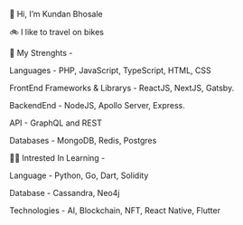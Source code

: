 👋 Hi, I’m Kundan Bhosale

🚲 I like to travel on bikes

💪 My Strenghts - 

Languages - PHP, JavaScript, TypeScript, HTML, CSS

FrontEnd Frameworks & Librarys - ReactJS, NextJS, Gatsby.

BackendEnd - NodeJS, Apollo Server, Express.

API - GraphQL and REST

Databases - MongoDB, Redis, Postgres

🙋‍♂️ Intrested In Learning -

Language - Python, Go, Dart, Solidity

Database - Cassandra, Neo4j

Technologies - AI, Blockchain, NFT, React Native, Flutter



